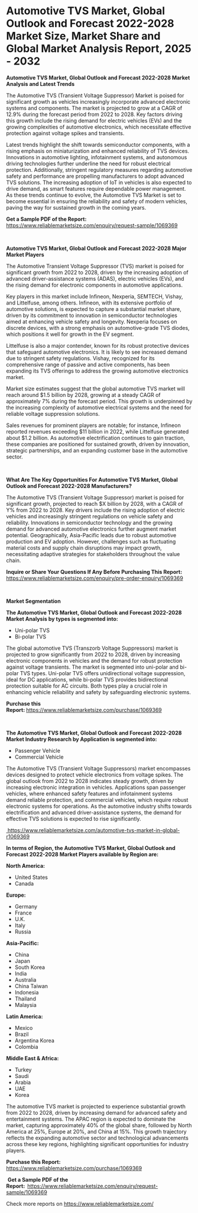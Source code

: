 <p><h1>Automotive TVS Market, Global Outlook and Forecast 2022-2028 Market Size, Market Share and Global Market Analysis Report, 2025 - 2032</h1></p><p><strong>Automotive TVS Market, Global Outlook and Forecast 2022-2028 Market Analysis and Latest Trends</strong></p>
<p><p>The Automotive TVS (Transient Voltage Suppressor) Market is poised for significant growth as vehicles increasingly incorporate advanced electronic systems and components. The market is projected to grow at a CAGR of 12.9% during the forecast period from 2022 to 2028. Key factors driving this growth include the rising demand for electric vehicles (EVs) and the growing complexities of automotive electronics, which necessitate effective protection against voltage spikes and transients.</p><p>Latest trends highlight the shift towards semiconductor components, with a rising emphasis on miniaturization and enhanced reliability of TVS devices. Innovations in automotive lighting, infotainment systems, and autonomous driving technologies further underline the need for robust electrical protection. Additionally, stringent regulatory measures regarding automotive safety and performance are propelling manufacturers to adopt advanced TVS solutions. The increasing adoption of IoT in vehicles is also expected to drive demand, as smart features require dependable power management. As these trends continue to evolve, the Automotive TVS Market is set to become essential in ensuring the reliability and safety of modern vehicles, paving the way for sustained growth in the coming years.</p></p>
<p><strong>Get a Sample PDF of the Report:&nbsp;</strong> <a href="https://www.reliablemarketsize.com/enquiry/request-sample/1069369?utm_campaign=3072&utm_medium=2&utm_source=Github&utm_content=ia&utm_term=21032025&utm_id=automotive-tvs-market-global-outlook-and-forecast-2022-2028">https://www.reliablemarketsize.com/enquiry/request-sample/1069369</a></p>
<p>&nbsp;</p>
<p><strong>Automotive TVS Market, Global Outlook and Forecast 2022-2028 Major Market Players</strong></p>
<p><p>The Automotive Transient Voltage Suppressor (TVS) market is poised for significant growth from 2022 to 2028, driven by the increasing adoption of advanced driver-assistance systems (ADAS), electric vehicles (EVs), and the rising demand for electronic components in automotive applications. </p><p>Key players in this market include Infineon, Nexperia, SEMTECH, Vishay, and Littelfuse, among others. Infineon, with its extensive portfolio of automotive solutions, is expected to capture a substantial market share, driven by its commitment to innovation in semiconductor technologies aimed at enhancing vehicle safety and longevity. Nexperia focuses on discrete devices, with a strong emphasis on automotive-grade TVS diodes, which positions it well for growth in the EV segment.</p><p>Littelfuse is also a major contender, known for its robust protective devices that safeguard automotive electronics. It is likely to see increased demand due to stringent safety regulations. Vishay, recognized for its comprehensive range of passive and active components, has been expanding its TVS offerings to address the growing automotive electronics market.</p><p>Market size estimates suggest that the global automotive TVS market will reach around $1.5 billion by 2028, growing at a steady CAGR of approximately 7% during the forecast period. This growth is underpinned by the increasing complexity of automotive electrical systems and the need for reliable voltage suppression solutions.</p><p>Sales revenues for prominent players are notable; for instance, Infineon reported revenues exceeding $11 billion in 2022, while Littelfuse generated about $1.2 billion. As automotive electrification continues to gain traction, these companies are positioned for sustained growth, driven by innovation, strategic partnerships, and an expanding customer base in the automotive sector.</p></p>
<p>&nbsp;</p>
<p><strong>What Are The Key Opportunities For Automotive TVS Market, Global Outlook and Forecast 2022-2028 Manufacturers?</strong></p>
<p><p>The Automotive TVS (Transient Voltage Suppressor) market is poised for significant growth, projected to reach $X billion by 2028, with a CAGR of Y% from 2022 to 2028. Key drivers include the rising adoption of electric vehicles and increasingly stringent regulations on vehicle safety and reliability. Innovations in semiconductor technology and the growing demand for advanced automotive electronics further augment market potential. Geographically, Asia-Pacific leads due to robust automotive production and EV adoption. However, challenges such as fluctuating material costs and supply chain disruptions may impact growth, necessitating adaptive strategies for stakeholders throughout the value chain.</p></p>
<p><strong>Inquire or Share Your Questions If Any Before Purchasing This Report:</strong> <a href="https://www.reliablemarketsize.com/enquiry/pre-order-enquiry/1069369?utm_campaign=3072&utm_medium=2&utm_source=Github&utm_content=ia&utm_term=21032025&utm_id=automotive-tvs-market-global-outlook-and-forecast-2022-2028">https://www.reliablemarketsize.com/enquiry/pre-order-enquiry/1069369</a></p>
<p>&nbsp;</p>
<p><strong>Market Segmentation</strong></p>
<p><strong>The Automotive TVS Market, Global Outlook and Forecast 2022-2028 Market Analysis by types is segmented into:</strong></p>
<p><ul><li>Uni-polar TVS</li><li>Bi-polar TVS</li></ul></p>
<p><p>The global automotive TVS (Transzorb Voltage Suppressors) market is projected to grow significantly from 2022 to 2028, driven by increasing electronic components in vehicles and the demand for robust protection against voltage transients. The market is segmented into uni-polar and bi-polar TVS types. Uni-polar TVS offers unidirectional voltage suppression, ideal for DC applications, while bi-polar TVS provides bidirectional protection suitable for AC circuits. Both types play a crucial role in enhancing vehicle reliability and safety by safeguarding electronic systems.</p></p>
<p><strong>Purchase this Report:&nbsp;</strong><a href="https://www.reliablemarketsize.com/purchase/1069369?utm_campaign=3072&utm_medium=2&utm_source=Github&utm_content=ia&utm_term=21032025&utm_id=automotive-tvs-market-global-outlook-and-forecast-2022-2028">https://www.reliablemarketsize.com/purchase/1069369</a></p>
<p>&nbsp;</p>
<p><strong>The Automotive TVS Market, Global Outlook and Forecast 2022-2028 Market Industry Research by Application is segmented into:</strong></p>
<p><ul><li>Passenger Vehicle</li><li>Commercial Vehicle</li></ul></p>
<p><p>The Automotive TVS (Transient Voltage Suppressors) market encompasses devices designed to protect vehicle electronics from voltage spikes. The global outlook from 2022 to 2028 indicates steady growth, driven by increasing electronic integration in vehicles. Applications span passenger vehicles, where enhanced safety features and infotainment systems demand reliable protection, and commercial vehicles, which require robust electronic systems for operations. As the automotive industry shifts towards electrification and advanced driver-assistance systems, the demand for effective TVS solutions is expected to rise significantly.</p></p>
<p><a href="https://www.reliablemarketsize.com/automotive-tvs-market-in-global-r1069369?utm_campaign=3072&utm_medium=2&utm_source=Github&utm_content=ia&utm_term=21032025&utm_id=automotive-tvs-market-global-outlook-and-forecast-2022-2028">&nbsp;https://www.reliablemarketsize.com/automotive-tvs-market-in-global-r1069369</a></p>
<p><strong>In terms of Region, the Automotive TVS Market, Global Outlook and Forecast 2022-2028 Market Players available by Region are:</strong></p>
<p>
    <p> <strong> North America: </strong>
        <ul>
            <li>United States</li>
            <li>Canada</li>
        </ul>
        </p> 
    <p> <strong> Europe: </strong>
        <ul>
            <li>Germany</li>
            <li>France</li>
            <li>U.K.</li>
            <li>Italy</li>
            <li>Russia</li>
        </ul>
        </p> 
    <p> <strong> Asia-Pacific: </strong>
        <ul>
            <li>China</li>
            <li>Japan</li>
            <li>South Korea</li>
            <li>India</li>
            <li>Australia</li>
            <li>China Taiwan</li>
            <li>Indonesia</li>
            <li>Thailand</li>
            <li>Malaysia</li>
        </ul>
        </p> 
    <p> <strong> Latin America: </strong>
        <ul>
            <li>Mexico</li>
            <li>Brazil</li>
            <li>Argentina Korea</li>
            <li>Colombia</li>
        </ul>
        </p> 
    <p> <strong> Middle East & Africa: </strong>
        <ul>
            <li>Turkey</li>
            <li>Saudi</li>
            <li>Arabia</li>
            <li>UAE</li>
            <li>Korea</li>
        </ul>
    </p>
    </p>
<p><p>The automotive TVS market is projected to experience substantial growth from 2022 to 2028, driven by increasing demand for advanced safety and entertainment systems. The APAC region is expected to dominate the market, capturing approximately 40% of the global share, followed by North America at 25%, Europe at 20%, and China at 15%. This growth trajectory reflects the expanding automotive sector and technological advancements across these key regions, highlighting significant opportunities for industry players.</p></p>
<p><strong>Purchase this Report: </strong><a href="https://www.reliablemarketsize.com/purchase/1069369?utm_campaign=3072&utm_medium=2&utm_source=Github&utm_content=ia&utm_term=21032025&utm_id=automotive-tvs-market-global-outlook-and-forecast-2022-2028">https://www.reliablemarketsize.com/purchase/1069369</a></p>
<p>&nbsp;<strong>Get a Sample PDF of the Report:&nbsp;&nbsp;</strong><a href="https://www.reliablemarketsize.com/enquiry/request-sample/1069369?utm_campaign=3072&utm_medium=2&utm_source=Github&utm_content=ia&utm_term=21032025&utm_id=automotive-tvs-market-global-outlook-and-forecast-2022-2028">https://www.reliablemarketsize.com/enquiry/request-sample/1069369</a></p>
<p><strong></strong></p>
<p>Check more reports on <a href="https://www.reliablemarketsize.com/?utm_campaign=3072&utm_medium=2&utm_source=Github&utm_content=ia&utm_term=21032025&utm_id=automotive-tvs-market-global-outlook-and-forecast-2022-2028">https://www.reliablemarketsize.com/</a></p>